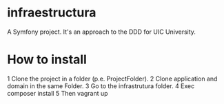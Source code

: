 infraestructura
===============

A Symfony project. It's an approach to the DDD for UIC University.

How to install
==============

1 Clone the project in a folder (p.e. ProjectFolder).
2 Clone application and domain in the same Folder.
3 Go to the infrastrutura folder.
4 Exec composer install
5 Then vagrant up
